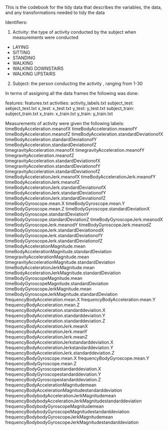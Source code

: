 This is the codebook for the tidy data that describes the variables, the data, and any transformations needed to tidy the data

Identifiers:
1. Activity: the type of activity conducted by the subject when measurements were conducted
- LAYING
- SITTING
- STANDING
- WALKING
- WALKING DOWNSTAIRS
- WALKING UPSTAIRS
2. Subject: the person conducting the activity , ranging from 1-30

In terms of assigning all the data frames the following was done:

features: features.txt
activities: activity_labels.txt
subject_test: sebject_test.txt
x_test: x_test.txt
y_test: y_test.txt
subject_train: subject_train.txt
x_train: x_train.txt
y_train: y_train.txt


Measurements of activity were given the following labels:
timeBodyAcceleration.meanofX
timeBodyAcceleration.meanofY
timeBodyAcceleration.meanofZ
timeBodyAcceleration.standardDeviationofX
timeBodyAcceleration.standardDeviationofY
timeBodyAcceleration.standardDeviationofZ
timegravityAcceleration.meanofX
timegravityAcceleration.meanofY
timegravityAcceleration.meanofZ
timegravityAcceleration.standardDeviationofX
timegravityAcceleration.standardDeviationofY
timegravityAcceleration.standardDeviationofZ
timeBodyAccelerationJerk.meanofX
timeBodyAccelerationJerk.meanofY
timeBodyAccelerationJerk.meanofZ
timeBodyAccelerationJerk.standardDeviationofX
timeBodyAccelerationJerk.standardDeviationofY
timeBodyAccelerationJerk.standardDeviationofZ
timeBodyGyroscope.mean.X
timeBodyGyroscope.mean.Y
timeBodyGyroscope.mean.Z
timeBodyGyroscope.standardDeviationX
timeBodyGyroscope.standardDeviationY
timeBodyGyroscope.standardDeviationZ
timeBodyGyroscopeJerk.meanodX
timeBodyGyroscopeJerk.meanodY
timeBodyGyroscopeJerk.meanodZ
timeBodyGyroscopeJerk.standardDeviationodX
timeBodyGyroscopeJerk.standardDeviationofY
timeBodyGyroscopeJerk.standardDeviationofZ
timeBodyAccelerationMagnitude.mean
timeBodyAccelerationMagnitude.standardDeviation
timegravityAccelerationMagnitude.mean
timegravityAccelerationMagnitude.standardDeviation
timeBodyAccelerationJerkMagnitude.mean
timeBodyAccelerationJerkMagnitude.standardDeviation
timeBodyGyroscopeMagnitude.mean
timeBodyGyroscopeMagnitude.standardDeviation
timeBodyGyroscopeJerkMagnitude.mean
timeBodyGyroscopeJerkMagnitude.standardDeviation
frequencyBodyAcceleration.mean.X
frequencyBodyAcceleration.mean.Y
frequencyBodyAcceleration.mean.Z
frequencyBodyAcceleration.standarddeviation.X
frequencyBodyAcceleration.standarddeviation.Y
frequencyBodyAcceleration.standarddeviation.Z
frequencyBodyAccelerationJerk.meanX
frequencyBodyAccelerationJerk.meanY
frequencyBodyAccelerationJerk.meanZ
frequencyBodyAccelerationJerkstandarddeviation.X
frequencyBodyAccelerationJerkstandarddeviation.Y
frequencyBodyAccelerationJerk.standarddeviation.Z
frequencyBodyGyroscope.mean.X
frequencyBodyGyroscope.mean.Y
frequencyBodyGyroscope.mean.Z
frequencyBodyGyroscopestandarddeviation.X
frequencyBodyGyroscopestandarddeviation.Y
frequencyBodyGyroscopestandarddeviation.Z
frequencyBodyAccelerationMagnitudemean
frequencyBodyAccelerationMagnitudestandarddeviation
frequencyBodybodyAccelerationJerkMagnitudemean
frequencyBodybodyAccelerationJerkMagnitudestandarddeviation
frequencyBodybodyGyroscopeMagnitudemean
frequencyBodybodyGyroscopeMagnitudestandarddeviation
frequencyBodybodyGyroscopeJerkMagnitudemean
frequencyBodybodyGyroscopeJerkMagnitudestandarddeviation




